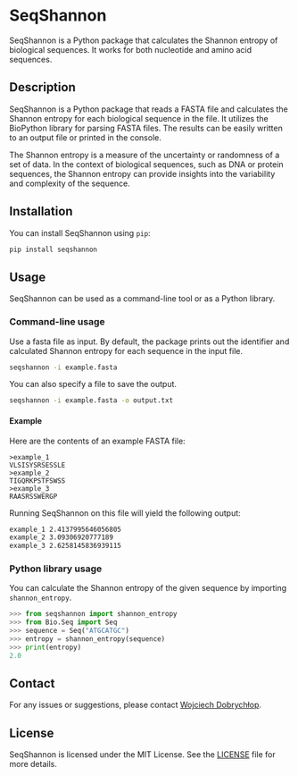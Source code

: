 # SeqShannon

SeqShannon is a Python package that calculates the Shannon entropy of biological sequences. It works for both nucleotide and amino acid sequences.

## Description

SeqShannon is a Python package that reads a FASTA file and calculates the Shannon entropy for each biological sequence in the file. It utilizes the BioPython library for parsing FASTA files. The results can be easily written to an output file or printed in the console.

The Shannon entropy is a measure of the uncertainty or randomness of a set of data. In the context of biological sequences, such as DNA or protein sequences, the Shannon entropy can provide insights into the variability and complexity of the sequence.

## Installation

You can install SeqShannon using `pip`:

```bash
pip install seqshannon
```

## Usage
SeqShannon can be used as a command-line tool or as a Python library.

### Command-line usage

Use a fasta file as input. By default, the package prints out the identifier and calculated Shannon entropy for each sequence in the input file.

```bash
seqshannon -i example.fasta
```

You can also specify a file to save the output.

```bash
seqshannon -i example.fasta -o output.txt
```

#### Example

Here are the contents of an example FASTA file:

```fasta
>example_1
VLSISYSRSESSLE
>example_2
TIGQRKPSTFSWSS
>example_3
RAASRSSWERGP
```

Running SeqShannon on this file will yield the following output:

```bash
example_1 2.4137995646056805
example_2 3.09306920777189
example_3 2.6258145836939115
```


### Python library usage
You can calculate the Shannon entropy of the given sequence by importing `shannon_entropy`.

```python
>>> from seqshannon import shannon_entropy
>>> from Bio.Seq import Seq
>>> sequence = Seq("ATGCATGC")
>>> entropy = shannon_entropy(sequence)
>>> print(entropy)
2.0
```

## Contact

For any issues or suggestions, please contact [Wojciech Dobrychłop](mailto:wojciech.dobrychlop@gmail.com).

## License

SeqShannon is licensed under the MIT License. See the [LICENSE](LICENSE) file for more details.
